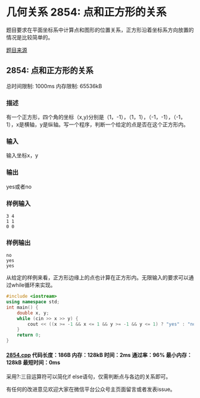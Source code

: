 # 几何关系 2854: 点和正方形的关系

题目要求在平面坐标系中计算点和图形的位置关系，正方形沿着坐标系方向放置的情况是比较简单的。

[题目来源](http://bailian.openjudge.cn/practice/2854/)

## 2854: 点和正方形的关系

总时间限制: 1000ms    内存限制: 65536kB

### 描述

有一个正方形，四个角的坐标（x,y)分别是（1，-1），（1，1），（-1，-1），（-1，1），x是横轴，y是纵轴。写一个程序，判断一个给定的点是否在这个正方形内。

### 输入

输入坐标x，y

### 输出

yes或者no

### 样例输入
```
3 4
1 1
0 0
```
### 样例输出
```
no
yes
yes
```
从给定的样例来看，正方形边缘上的点也计算在正方形内。无限输入的要求可以通过while循环来实现。
```cpp
#include <iostream>
using namespace std;
int main() {
	double x, y;
	while (cin >> x >> y) {
		cout << ((x >= -1 && x <= 1 && y >= -1 && y <= 1) ? "yes" : "no") << endl;
	}
	return 0;
}
```
#### [2854.cpp](https://github.com/Ienu/ExerciseEveryday/blob/master/Code/2800-2899/2854.cpp) 代码长度：186B 内存：128kB 时间：2ms 通过率：96% 最小内存：128kB  最短时间：0ms

采用?:三目运算符可以简化if else语句，仅需判断点与各边的关系即可。

有任何的改进意见欢迎大家在微信平台公众号主页面留言或者发表issue。
